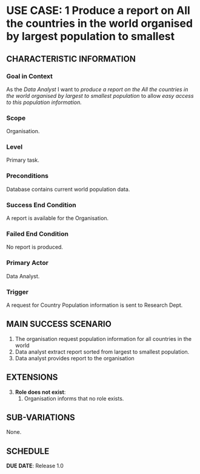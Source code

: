 # USE CASE: 1 Produce a report on All the countries in the world organised by largest population to smallest

## CHARACTERISTIC INFORMATION

### Goal in Context

As the *Data Analyst* I want to *produce a report on the All the countries in the world organised by largest to smallest population* to allow *easy access to this population information.*

### Scope

Organisation.

### Level

Primary task.

### Preconditions

Database contains current world population data.

### Success End Condition

A report is available for the Organisation.

### Failed End Condition

No report is produced.

### Primary Actor

Data Analyst.

### Trigger

A request for Country Population information is sent to Research Dept.

## MAIN SUCCESS SCENARIO

1. The organisation request population information for all countries in the world
2. Data analyst extract report sorted from largest to smallest population.
3. Data analyst provides report to the organisation


## EXTENSIONS

3. **Role does not exist**:
    1. Organisation informs that no role exists.

## SUB-VARIATIONS

None.

## SCHEDULE

**DUE DATE**: Release 1.0

